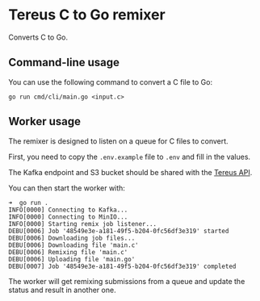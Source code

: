 # Tereus C to Go remixer

Converts C to Go.

## Command-line usage

You can use the following command to convert a C file to Go:

```shell
go run cmd/cli/main.go <input.c>
```

## Worker usage

The remixer is designed to listen on a queue for C files to convert.

First, you need to copy the `.env.example` file to `.env` and fill in the values.

The Kafka endpoint and S3 bucket should be shared with the [Tereus API](https://github.com/tereus-project/tereus-api).

You can then start the worker with:

```shell
➜  go run .
INFO[0000] Connecting to Kafka...
INFO[0000] Connecting to MinIO...
INFO[0000] Starting remix job listener...
DEBU[0006] Job '48549e3e-a181-49f5-b204-0fc56df3e319' started
DEBU[0006] Downloading job files...
DEBU[0006] Downloading file 'main.c'
DEBU[0006] Remixing file 'main.c'
DEBU[0006] Uploading file 'main.go'
DEBU[0007] Job '48549e3e-a181-49f5-b204-0fc56df3e319' completed
```

The worker will get remixing submissions from a queue and update the status and result in another one.
